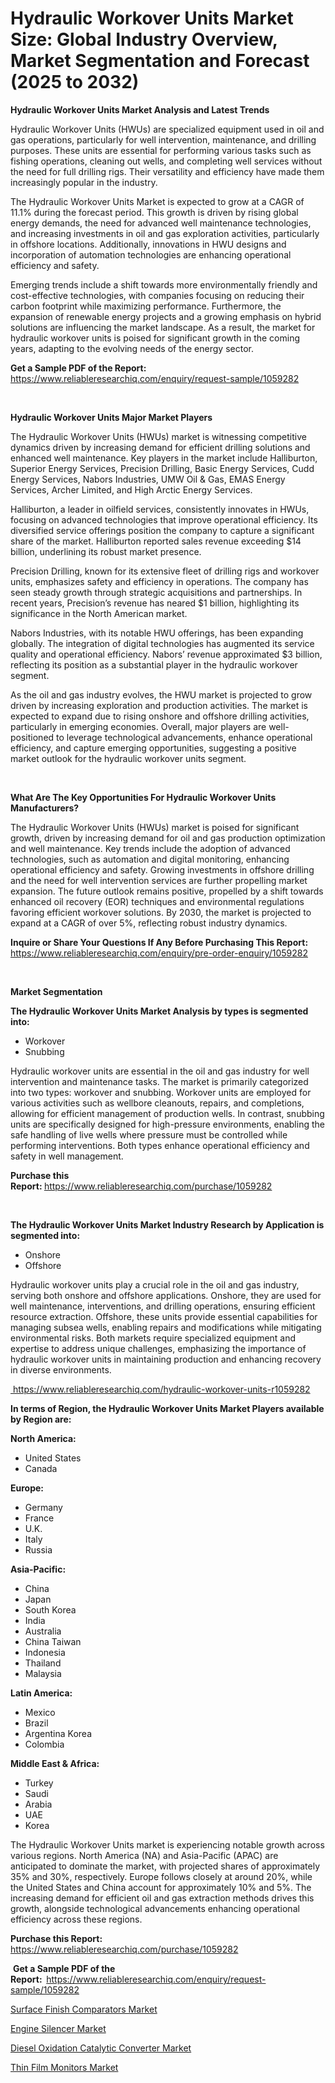 <p><h1>Hydraulic Workover Units Market Size: Global Industry Overview, Market Segmentation and Forecast (2025 to 2032)</h1></p><p><strong>Hydraulic Workover Units Market Analysis and Latest Trends</strong></p>
<p><p>Hydraulic Workover Units (HWUs) are specialized equipment used in oil and gas operations, particularly for well intervention, maintenance, and drilling purposes. These units are essential for performing various tasks such as fishing operations, cleaning out wells, and completing well services without the need for full drilling rigs. Their versatility and efficiency have made them increasingly popular in the industry.</p><p>The Hydraulic Workover Units Market is expected to grow at a CAGR of 11.1% during the forecast period. This growth is driven by rising global energy demands, the need for advanced well maintenance technologies, and increasing investments in oil and gas exploration activities, particularly in offshore locations. Additionally, innovations in HWU designs and incorporation of automation technologies are enhancing operational efficiency and safety.</p><p>Emerging trends include a shift towards more environmentally friendly and cost-effective technologies, with companies focusing on reducing their carbon footprint while maximizing performance. Furthermore, the expansion of renewable energy projects and a growing emphasis on hybrid solutions are influencing the market landscape. As a result, the market for hydraulic workover units is poised for significant growth in the coming years, adapting to the evolving needs of the energy sector.</p></p>
<p><strong>Get a Sample PDF of the Report:&nbsp;</strong> <a href="https://www.reliableresearchiq.com/enquiry/request-sample/1059282?utm_campaign=1082&utm_medium=2&utm_source=Github&utm_content=ia&utm_term=22022025&utm_id=hydraulic-workover-units">https://www.reliableresearchiq.com/enquiry/request-sample/1059282</a></p>
<p>&nbsp;</p>
<p><strong>Hydraulic Workover Units Major Market Players</strong></p>
<p><p>The Hydraulic Workover Units (HWUs) market is witnessing competitive dynamics driven by increasing demand for efficient drilling solutions and enhanced well maintenance. Key players in the market include Halliburton, Superior Energy Services, Precision Drilling, Basic Energy Services, Cudd Energy Services, Nabors Industries, UMW Oil & Gas, EMAS Energy Services, Archer Limited, and High Arctic Energy Services.</p><p>Halliburton, a leader in oilfield services, consistently innovates in HWUs, focusing on advanced technologies that improve operational efficiency. Its diversified service offerings position the company to capture a significant share of the market. Halliburton reported sales revenue exceeding $14 billion, underlining its robust market presence.</p><p>Precision Drilling, known for its extensive fleet of drilling rigs and workover units, emphasizes safety and efficiency in operations. The company has seen steady growth through strategic acquisitions and partnerships. In recent years, Precision’s revenue has neared $1 billion, highlighting its significance in the North American market.</p><p>Nabors Industries, with its notable HWU offerings, has been expanding globally. The integration of digital technologies has augmented its service quality and operational efficiency. Nabors’ revenue approximated $3 billion, reflecting its position as a substantial player in the hydraulic workover segment.</p><p>As the oil and gas industry evolves, the HWU market is projected to grow driven by increasing exploration and production activities. The market is expected to expand due to rising onshore and offshore drilling activities, particularly in emerging economies. Overall, major players are well-positioned to leverage technological advancements, enhance operational efficiency, and capture emerging opportunities, suggesting a positive market outlook for the hydraulic workover units segment.</p></p>
<p>&nbsp;</p>
<p><strong>What Are The Key Opportunities For Hydraulic Workover Units Manufacturers?</strong></p>
<p><p>The Hydraulic Workover Units (HWUs) market is poised for significant growth, driven by increasing demand for oil and gas production optimization and well maintenance. Key trends include the adoption of advanced technologies, such as automation and digital monitoring, enhancing operational efficiency and safety. Growing investments in offshore drilling and the need for well intervention services are further propelling market expansion. The future outlook remains positive, propelled by a shift towards enhanced oil recovery (EOR) techniques and environmental regulations favoring efficient workover solutions. By 2030, the market is projected to expand at a CAGR of over 5%, reflecting robust industry dynamics.</p></p>
<p><strong>Inquire or Share Your Questions If Any Before Purchasing This Report:</strong> <a href="https://www.reliableresearchiq.com/enquiry/pre-order-enquiry/1059282?utm_campaign=1082&utm_medium=2&utm_source=Github&utm_content=ia&utm_term=22022025&utm_id=hydraulic-workover-units">https://www.reliableresearchiq.com/enquiry/pre-order-enquiry/1059282</a></p>
<p>&nbsp;</p>
<p><strong>Market Segmentation</strong></p>
<p><strong>The Hydraulic Workover Units Market Analysis by types is segmented into:</strong></p>
<p><ul><li>Workover</li><li>Snubbing</li></ul></p>
<p><p>Hydraulic workover units are essential in the oil and gas industry for well intervention and maintenance tasks. The market is primarily categorized into two types: workover and snubbing. Workover units are employed for various activities such as wellbore cleanouts, repairs, and completions, allowing for efficient management of production wells. In contrast, snubbing units are specifically designed for high-pressure environments, enabling the safe handling of live wells where pressure must be controlled while performing interventions. Both types enhance operational efficiency and safety in well management.</p></p>
<p><strong>Purchase this Report:&nbsp;</strong><a href="https://www.reliableresearchiq.com/purchase/1059282?utm_campaign=1082&utm_medium=2&utm_source=Github&utm_content=ia&utm_term=22022025&utm_id=hydraulic-workover-units">https://www.reliableresearchiq.com/purchase/1059282</a></p>
<p>&nbsp;</p>
<p><strong>The Hydraulic Workover Units Market Industry Research by Application is segmented into:</strong></p>
<p><ul><li>Onshore</li><li>Offshore</li></ul></p>
<p><p>Hydraulic workover units play a crucial role in the oil and gas industry, serving both onshore and offshore applications. Onshore, they are used for well maintenance, interventions, and drilling operations, ensuring efficient resource extraction. Offshore, these units provide essential capabilities for managing subsea wells, enabling repairs and modifications while mitigating environmental risks. Both markets require specialized equipment and expertise to address unique challenges, emphasizing the importance of hydraulic workover units in maintaining production and enhancing recovery in diverse environments.</p></p>
<p><a href="https://www.reliableresearchiq.com/hydraulic-workover-units-r1059282?utm_campaign=1082&utm_medium=2&utm_source=Github&utm_content=ia&utm_term=22022025&utm_id=hydraulic-workover-units">&nbsp;https://www.reliableresearchiq.com/hydraulic-workover-units-r1059282</a></p>
<p><strong>In terms of Region, the Hydraulic Workover Units Market Players available by Region are:</strong></p>
<p>
    <p> <strong> North America: </strong>
        <ul>
            <li>United States</li>
            <li>Canada</li>
        </ul>
        </p> 
    <p> <strong> Europe: </strong>
        <ul>
            <li>Germany</li>
            <li>France</li>
            <li>U.K.</li>
            <li>Italy</li>
            <li>Russia</li>
        </ul>
        </p> 
    <p> <strong> Asia-Pacific: </strong>
        <ul>
            <li>China</li>
            <li>Japan</li>
            <li>South Korea</li>
            <li>India</li>
            <li>Australia</li>
            <li>China Taiwan</li>
            <li>Indonesia</li>
            <li>Thailand</li>
            <li>Malaysia</li>
        </ul>
        </p> 
    <p> <strong> Latin America: </strong>
        <ul>
            <li>Mexico</li>
            <li>Brazil</li>
            <li>Argentina Korea</li>
            <li>Colombia</li>
        </ul>
        </p> 
    <p> <strong> Middle East & Africa: </strong>
        <ul>
            <li>Turkey</li>
            <li>Saudi</li>
            <li>Arabia</li>
            <li>UAE</li>
            <li>Korea</li>
        </ul>
    </p>
    </p>
<p><p>The Hydraulic Workover Units market is experiencing notable growth across various regions. North America (NA) and Asia-Pacific (APAC) are anticipated to dominate the market, with projected shares of approximately 35% and 30%, respectively. Europe follows closely at around 20%, while the United States and China account for approximately 10% and 5%. The increasing demand for efficient oil and gas extraction methods drives this growth, alongside technological advancements enhancing operational efficiency across these regions.</p></p>
<p><strong>Purchase this Report: </strong><a href="https://www.reliableresearchiq.com/purchase/1059282?utm_campaign=1082&utm_medium=2&utm_source=Github&utm_content=ia&utm_term=22022025&utm_id=hydraulic-workover-units">https://www.reliableresearchiq.com/purchase/1059282</a></p>
<p>&nbsp;<strong>Get a Sample PDF of the Report:&nbsp;&nbsp;</strong><a href="https://www.reliableresearchiq.com/enquiry/request-sample/1059282?utm_campaign=1082&utm_medium=2&utm_source=Github&utm_content=ia&utm_term=22022025&utm_id=hydraulic-workover-units">https://www.reliableresearchiq.com/enquiry/request-sample/1059282</a></p>
<p><strong></strong></p>
<p><p><a href="https://github.com/giardafshaxb/Market-Research-Report-List-1/blob/main/surface-finish-comparators-market.md?utm_campaign=1082&utm_medium=2&utm_source=Github&utm_content=ia&utm_term=22022025&utm_id=hydraulic-workover-units">Surface Finish Comparators Market</a></p><p><a href="https://github.com/ludongfomban/Market-Research-Report-List-1/blob/main/engine-silencer-market.md?utm_campaign=1082&utm_medium=2&utm_source=Github&utm_content=ia&utm_term=22022025&utm_id=hydraulic-workover-units">Engine Silencer Market</a></p><p><a href="https://github.com/ceppyleft/Market-Research-Report-List-1/blob/main/diesel-oxidation-catalytic-converter-market.md?utm_campaign=1082&utm_medium=2&utm_source=Github&utm_content=ia&utm_term=22022025&utm_id=hydraulic-workover-units">Diesel Oxidation Catalytic Converter Market</a></p><p><a href="https://github.com/perianeaced3/Market-Research-Report-List-1/blob/main/thin-film-monitors-market.md?utm_campaign=1082&utm_medium=2&utm_source=Github&utm_content=ia&utm_term=22022025&utm_id=hydraulic-workover-units">Thin Film Monitors Market</a></p></p>